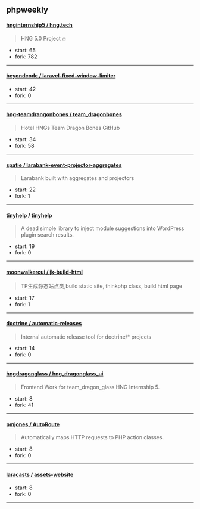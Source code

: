 ## phpweekly

#### [hnginternship5 / hng.tech](https://github.com/hnginternship5/hng.tech)

> HNG 5.0 Project :fire:

+ start: 65
+ fork: 782

----


#### [beyondcode / laravel-fixed-window-limiter](https://github.com/beyondcode/laravel-fixed-window-limiter)

> 

+ start: 42
+ fork: 0

----


#### [hng-teamdrangonbones / team_dragonbones](https://github.com/hng-teamdrangonbones/team_dragonbones)

> Hotel HNGs Team Dragon Bones GitHub

+ start: 34
+ fork: 58

----


#### [spatie / larabank-event-projector-aggregates](https://github.com/spatie/larabank-event-projector-aggregates)

> Larabank built with aggregates and projectors

+ start: 22
+ fork: 1

----


#### [tinyhelp / tinyhelp](https://github.com/tinyhelp/tinyhelp)

> A dead simple library to inject module suggestions into WordPress plugin search results.

+ start: 19
+ fork: 0

----


#### [moonwalkercui / jk-build-html](https://github.com/moonwalkercui/jk-build-html)

> TP生成静态站点类,build static site, thinkphp class, build html page

+ start: 17
+ fork: 1

----


#### [doctrine / automatic-releases](https://github.com/doctrine/automatic-releases)

> Internal automatic release tool for doctrine/* projects

+ start: 14
+ fork: 0

----


#### [hngdragonglass / hng_dragonglass_ui](https://github.com/hngdragonglass/hng_dragonglass_ui)

> Frontend Work for team_dragon_glass HNG Internship 5.

+ start: 8
+ fork: 41

----


#### [pmjones / AutoRoute](https://github.com/pmjones/AutoRoute)

> Automatically maps HTTP requests to PHP action classes.

+ start: 8
+ fork: 0

----


#### [laracasts / assets-website](https://github.com/laracasts/assets-website)

> 

+ start: 8
+ fork: 0

----

